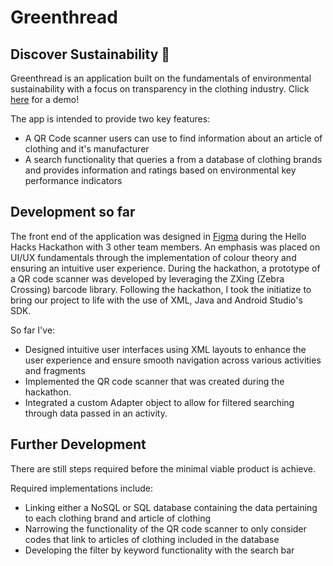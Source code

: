 # Greenthread

## Discover Sustainability 🌱
Greenthread is an application built on the fundamentals of environmental sustainability with a focus on transparency 
in the clothing industry. Click [here](https://youtu.be/4jL1b_ZDG-s) for a demo!

The app is intended to provide two key features:
 - A QR Code scanner users can use to find information about an article of clothing and it's manufacturer
 - A search functionality that queries a from a database of clothing brands and provides information and
    ratings based on environmental key performance indicators

## Development so far
The front end of the application was designed in [Figma](https://www.figma.com/design/LN2UrjQ6HjA5Z9iMG6myKw/GreenThread-Android?node-id=0-1&t=CSjLUAMFD2smHKYI-1) during the Hello Hacks Hackathon with 3 other team members. 
An emphasis was placed on UI/UX fundamentals through the implementation of colour theory and ensuring an intuitive user experience. 
During the hackathon, a prototype of a QR code scanner was developed by leveraging the ZXing (Zebra Crossing) barcode library.
Following the hackathon, I took the initiatize to bring our project to life with the use of XML, Java and Android Studio's SDK. 

So far I've:
- Designed intuitive user interfaces using XML layouts to enhance the user experience and ensure smooth navigation across various activities and fragments
- Implemented the QR code scanner that was created during the hackathon.
- Integrated a custom Adapter object to allow for filtered searching through data passed in an activity.

## Further Development
There are still steps required before the minimal viable product is achieve.

Required implementations include:
- Linking either a NoSQL or SQL database containing the data pertaining to each clothing brand and article of clothing
- Narrowing the functionality of the QR code scanner to only consider codes that link to articles of clothing included in the database
- Developing the filter by keyword functionality with the search bar
